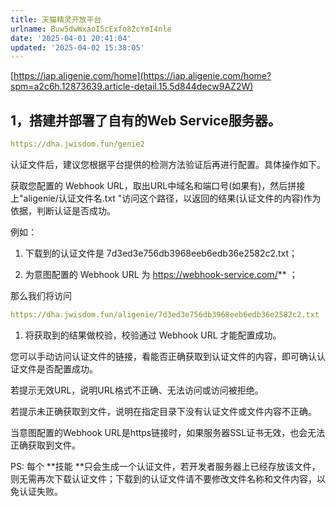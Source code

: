 ```yaml
---
title: 天猫精灵开放平台
urlname: Buw5dwWxaoI5cExfo82cYmI4nle
date: '2025-04-01 20:41:04'
updated: '2025-04-02 15:38:05'
---
```

[https://iap.aligenie.com/home](https://iap.aligenie.com/home?spm=a2c6h.12873639.article-detail.15.5d844decw9AZ2W)
## 1，搭建并部署了自有的Web Service服务器。
```yaml
https://dha.jwisdom.fun/genie2
```
认证文件后，建议您根据平台提供的检测方法验证后再进行配置。具体操作如下。

获取您配置的 Webhook URL，取出URL中域名和端口号(如果有)，然后拼接上"aligenie/认证文件名.txt "访问这个路径，以返回的结果(认证文件的内容)作为依据，判断认证是否成功。

例如：
1. 下载到的认证文件是 7d3ed3e756db3968eeb6edb36e2582c2.txt；

1. 为意图配置的 Webhook URL 为 https://webhook-service.com/** ；

那么我们将访问 
```yaml
https://dha.jwisdom.fun/aligenie/7d3ed3e756db3968eeb6edb36e2582c2.txt
```
1. 将获取到的结果做校验，校验通过 Webhook URL 才能配置成功。

您可以手动访问认证文件的链接，看能否正确获取到认证文件的内容，即可确认认证文件是否配置成功。

若提示无效URL，说明URL格式不正确、无法访问或访问被拒绝。

若提示未正确获取到文件，说明在指定目录下没有认证文件或文件内容不正确。

当意图配置的Webhook URL是https链接时，如果服务器SSL证书无效，也会无法正确获取到文件。



PS: 每个 **技能 **只会生成一个认证文件，若开发者服务器上已经存放该文件，则无需再次下载认证文件；下载到的认证文件请不要修改文件名称和文件内容，以免认证失败。
